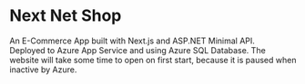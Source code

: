 # Next Net Shop

An E-Commerce App built with Next.js and ASP.NET Minimal API.  
Deployed to Azure App Service and using Azure SQL Database. The website will take some time to open on first start, because it is paused when inactive by Azure.

